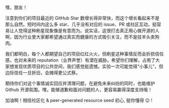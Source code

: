 嘿，朋友！

注意到你们的项目最近的 GitHub Star 数增长得非常快，而这个增长看起来不是那么自然。短时间内这么多 star、几乎没有对应的 issue、PR 或社区互动，挺容易让人觉得这种刷星现象像是有意而为。说实话，这很打击真正用心做开源的人啊，因为行业里大家都希望通过真实而健康的方式吸引关注，而不是挂羊头卖狗肉。

我们都明白，每个人都期望自己的项目红红火火，但刷星这种事情反而会折损信任感，也对未来的 reputation（业界声誉）有潜在威胁。希望你们理解，占用了大家想发现优质项目的公共空间，我们感觉挺遗憾。实验一次可能觉得“小事儿”，但边际信任一旦折旧，会摊得更公式蔡。

期待你们对这个事情诚实回应并清理问题，在避免未来纠纷的同时，也能维护 Github 开源氛围。嘿，能够道歉和面对问题的人，更容易赢得深度支持哦！

加油啊！相信社区化 & peer-generated resource seed 初心, 挺你懂得 😉 !

